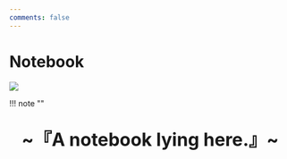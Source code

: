 ```yaml
---
comments: false
---
```


# Notebook

![](https://s2.loli.net/2024/04/26/dPELKU2XJhaMFC1.jpg)

!!! note "" 
    <br><br>
    <div align="center" style="font-size:32px;font-weight:bold">
        ~『A notebook lying here.』~
    </div>
    <br><br><br>